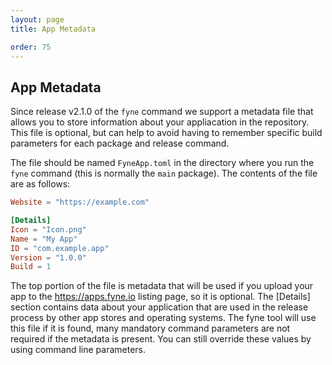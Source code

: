 ```yaml
---
layout: page
title: App Metadata

order: 75
---
```


## App Metadata

Since release v2.1.0 of the `fyne` command we support a metadata file that allows you to store
information about your appliacation in the repository.
This file is optional, but can help to avoid having to remember specific build parameters for
each package and release command.

The file should be named `FyneApp.toml` in the directory where you run the `fyne` command
(this is normally the `main` package). The contents of the file are as follows:

```toml
Website = "https://example.com"

[Details]
Icon = "Icon.png"
Name = "My App"
ID = "com.example.app"
Version = "1.0.0"
Build = 1
```

The top portion of the file is metadata that will be used if you upload
your app to the https://apps.fyne.io listing page, so it is optional.
The [Details] section contains data about your application that are used
in the release process by other app stores and operating systems.
The fyne tool will use this file if it is found, many mandatory command parameters are not required
if the metadata is present. You can still override these values by using command line parameters.


